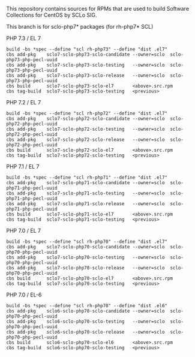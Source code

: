 This repository contains sources for RPMs that are used
to build Software Collections for CentOS by SCLo SIG.

This branch is for sclo-php7* packages (for rh-php7* SCL)


PHP 7.3 / EL 7

    build -bs *spec --define "scl rh-php73" --define "dist .el7"
    cbs add-pkg    sclo7-sclo-php73-sclo-candidate --owner=sclo  sclo-php73-php-pecl-uuid
    cbs add-pkg    sclo7-sclo-php73-sclo-testing   --owner=sclo  sclo-php73-php-pecl-uuid
    cbs add-pkg    sclo7-sclo-php73-sclo-release   --owner=sclo  sclo-php73-php-pecl-uuid
    cbs build      sclo7-sclo-php73-sclo-el7       <above>.src.rpm
    cbs tag-build  sclo7-sclo-php73-sclo-testing   <previous>

PHP 7.2 / EL 7

    build -bs *spec --define "scl rh-php72" --define "dist .el7"
    cbs add-pkg    sclo7-sclo-php72-sclo-candidate --owner=sclo  sclo-php72-php-pecl-uuid
    cbs add-pkg    sclo7-sclo-php72-sclo-testing   --owner=sclo  sclo-php72-php-pecl-uuid
    cbs add-pkg    sclo7-sclo-php72-sclo-release   --owner=sclo  sclo-php72-php-pecl-uuid
    cbs build      sclo7-sclo-php72-sclo-el7       <above>.src.rpm
    cbs tag-build  sclo7-sclo-php72-sclo-testing   <previous>

PHP 7.1 / EL 7

    build -bs *spec --define "scl rh-php71" --define "dist .el7"
    cbs add-pkg    sclo7-sclo-php71-sclo-candidate --owner=sclo  sclo-php71-php-pecl-uuid
    cbs add-pkg    sclo7-sclo-php71-sclo-testing   --owner=sclo  sclo-php71-php-pecl-uuid
    cbs add-pkg    sclo7-sclo-php71-sclo-release   --owner=sclo  sclo-php71-php-pecl-uuid
    cbs build      sclo7-sclo-php71-sclo-el7       <above>.src.rpm
    cbs tag-build  sclo7-sclo-php71-sclo-testing   <previous>

PHP 7.0 / EL 7

    build -bs *spec --define "scl rh-php70" --define "dist .el7"
    cbs add-pkg    sclo7-sclo-php70-sclo-candidate --owner=sclo  sclo-php70-php-pecl-uuid
    cbs add-pkg    sclo7-sclo-php70-sclo-testing   --owner=sclo  sclo-php70-php-pecl-uuid
    cbs add-pkg    sclo7-sclo-php70-sclo-release   --owner=sclo  sclo-php70-php-pecl-uuid
    cbs build      sclo7-sclo-php70-sclo-el7       <above>.src.rpm
    cbs tag-build  sclo7-sclo-php70-sclo-testing   <previous>

PHP 7.0 / EL-6

    build -bs *spec --define "scl rh-php70" --define "dist .el6"
    cbs add-pkg    sclo6-sclo-php70-sclo-candidate --owner=sclo  sclo-php70-php-pecl-uuid
    cbs add-pkg    sclo6-sclo-php70-sclo-testing   --owner=sclo  sclo-php70-php-pecl-uuid
    cbs add-pkg    sclo6-sclo-php70-sclo-release   --owner=sclo  sclo-php70-php-pecl-uuid
    cbs build      sclo6-sclo-php70-sclo-el6       <above>.src.rpm
    cbs tag-build  sclo6-sclo-php70-sclo-testing   <previous>

